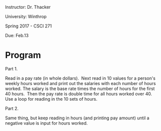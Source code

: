Instructor: Dr. Thacker

University: Winthrop

Spring 2017 - CSCI 271

Due: Feb.13

# Program 

Part 1. 

Read in a pay rate (in whole dollars).  Next read in 10 values for a person's weekly hours worked and print out the salaries with each number of hours worked. The salary is the base rate times the number of hours for the first 40 hours.  Then the pay rate is double time for all hours worked over 40.  Use a loop for reading in the 10 sets of hours.

Part 2. 

Same thing, but keep reading in hours (and printing pay amount) until a negative value is input for hours worked.
 
